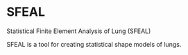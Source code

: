 # SFEAL
Statistical Finite Element Analysis of Lung (SFEAL)

SFEAL is a tool for creating statistical shape models of lungs. 
